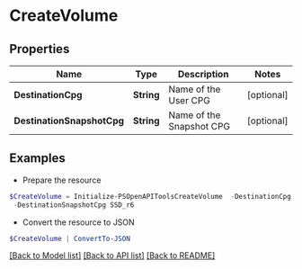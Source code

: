 # CreateVolume
## Properties

Name | Type | Description | Notes
------------ | ------------- | ------------- | -------------
**DestinationCpg** | **String** | Name of the User CPG | [optional] 
**DestinationSnapshotCpg** | **String** | Name of the Snapshot CPG | [optional] 

## Examples

- Prepare the resource
```powershell
$CreateVolume = Initialize-PSOpenAPIToolsCreateVolume  -DestinationCpg SSD_r6 `
 -DestinationSnapshotCpg SSD_r6
```

- Convert the resource to JSON
```powershell
$CreateVolume | ConvertTo-JSON
```

[[Back to Model list]](../README.md#documentation-for-models) [[Back to API list]](../README.md#documentation-for-api-endpoints) [[Back to README]](../README.md)

